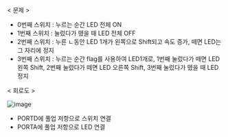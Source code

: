 < 문제 >
- 0번째 스위치 : 누르는 순간 LED 전체 ON
- 1번째 스위치 : 눌렀다가 뗐을 때 LED 전체 OFF
- 2번째 스위치 : 누른 ㄴ동안 LED 1개가 왼쪽으로 Shift되고 속도 증가, 떼면 LED는 그 자리에 정지
- 3번째 스위치 : 누르는 순간 flag를 사용하여 LED1개로, 1번째 눌렀다가 떼면 LED 왼쪽 Shift, 2번째 눌렀다가      떼면 LED 오른쪽 Shift, 3번째 눌렀다가 뗐을 때 LED 정지



< 회로도 >

![image](https://user-images.githubusercontent.com/87634136/173196081-b2b3bca8-1075-4e2f-bf1d-47f636de573e.png)

- PORTD에 풀업 저항으로 스위치 연결
- PORTA에 풀업 저항으로 LED 연결
